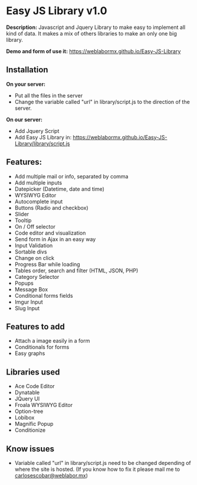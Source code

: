 # Easy JS Library v1.0

**Description:** Javascript and Jquery Library to make easy to implement all kind of data. It makes a mix of others libraries to make an only one big library.

**Demo and form of use it:** https://weblabormx.github.io/Easy-JS-Library

Installation 
--------------
**On your server:**
- Put all the files in the server
- Change the variable called "url" in library/script.js to the direction of the server.

**On our server:**
- Add Jquery Script
- Add Easy JS Library in: https://weblabormx.github.io/Easy-JS-Library/library/script.js

Features:
------------
- Add multiple mail or info, separated by comma
- Add multiple inputs
- Datepicker (Datetime, date and time)
- WYSIWYG Editor
- Autocomplete input
- Buttons (Radio and checkbox)
- Slider
- Tooltip
- On / Off selector
- Code editor and visualization
- Send form in Ajax in an easy way
- Input Validation
- Sortable divs
- Change on click
- Progress Bar while loading
- Tables order, search and filter (HTML, JSON, PHP)
- Category Selector
- Popups
- Message Box
- Conditional forms fields
- Imgur Input
- Slug Input

Features to add
-----------
- Attach a image easily in a form
- Conditionals for forms
- Easy graphs

Libraries used
------------
- Ace Code Editor
- Dynatable
- JQuery UI
- Froala WYSIWYG Editor
- Option-tree
- Lobibox
- Magnific Popup
- Conditionize

Know issues
----------
- Variable called "url" in library/script.js need to be changed depending of where the site is hosted. (If you know how to fix it please mail me to carlosescobar@weblabor.mx)